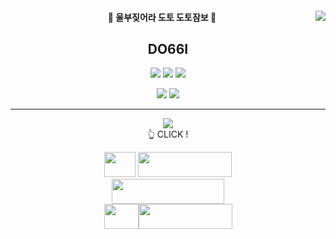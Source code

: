 



<div align="center">
  

<img align="right" src="https://github-readme-stats.vercel.app/api?username=Do66i&theme=dark&show_icons=true" />
  
 #### 🐘 울부짖어라 도토 도토잠보 🦣
 ## DO66I 


  <p><img src="https://img.shields.io/badge/HTML5-E34F26?style=for-the-badge&logo=HTML5&logoColor=white">
<img src="https://img.shields.io/badge/CSS3-1572B6?style=for-the-badge&logo=CSS3&logoColor=white">
<img src="https://img.shields.io/badge/JavaScript-F7DF1E?style=for-the-badge&logo=JavaScript&logoColor=white"></p>
<p><img src="https://img.shields.io/badge/React-61DAFB?style=for-the-badge&logo=React&logoColor=white">
<img src="https://img.shields.io/badge/styled_components-DB7093?style=for-the-badge&logo=styled-components&logoColor=white"></p>
  
  ---

  

<div>
<p><a href="https://velog.io/@do66i"></a><img src="https://img.shields.io/badge/Velog-20C997?style=for-the-badge&logo=Velog&logoColor=white"><br/>
 👆 CLICK !</p> 
  
  <img style="width: 50px; height: 40px;" src="https://img.shields.io/badge/-green?style=social&logo=Nike&logoColor=111111"/>
<img style="width: 150px; height: 40px;" src="https://img.shields.io/badge/LOVE-green?style=social&logo=Adidas&logoColor=000000"/></div>
<img style="width: 180px; height: 40px;" src="https://img.shields.io/badge/COFFEE-green?style=social&logo=Starbucks&logoColor=006241" /><br/>
<img style="width: 55px; height: 40px;" src="https://img.shields.io/badge/-green?style=social&logo=Steam&logoColor=#000000"/><img style="width: 150px; height: 40px;" src="https://img.shields.io/badge/GAME-green?style=social&logo=Battle.net&logoColor=148EFF"/>

</div>

